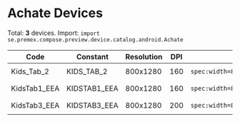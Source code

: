 # Achate Devices

Total: **3** devices. Import: `import se.premex.compose.preview.device.catalog.android.Achate`

| Code | Constant | Resolution | DPI | Compose Spec | Preview Usage |
|------|----------|------------|-----|-------------|---------------|
| Kids_Tab_2 | KIDS_TAB_2 | 800x1280 | 160 | `spec:width=800px,height=1280px,dpi=160` | `@Preview(device = Achate.KIDS_TAB_2)` |
| KidsTab1_EEA | KIDSTAB1_EEA | 800x1280 | 160 | `spec:width=800px,height=1280px,dpi=160` | `@Preview(device = Achate.KIDSTAB1_EEA)` |
| KidsTab3_EEA | KIDSTAB3_EEA | 800x1280 | 200 | `spec:width=800px,height=1280px,dpi=200` | `@Preview(device = Achate.KIDSTAB3_EEA)` |

<!-- Generated automatically. Do not edit manually. -->

